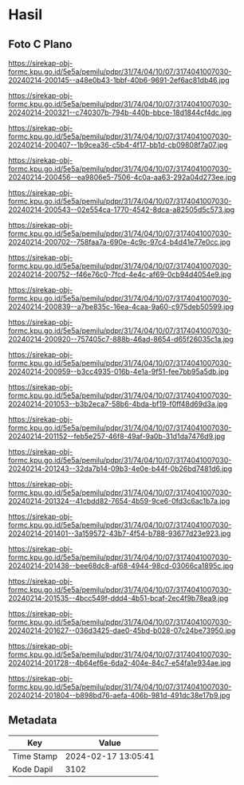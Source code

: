 # Hasil

## Foto C Plano

https://sirekap-obj-formc.kpu.go.id/5e5a/pemilu/pdpr/31/74/04/10/07/3174041007030-20240214-200145--a48e0b43-1bbf-40b6-9691-2ef6ac81db46.jpg

https://sirekap-obj-formc.kpu.go.id/5e5a/pemilu/pdpr/31/74/04/10/07/3174041007030-20240214-200321--c740307b-794b-440b-bbce-18d1844cf4dc.jpg

https://sirekap-obj-formc.kpu.go.id/5e5a/pemilu/pdpr/31/74/04/10/07/3174041007030-20240214-200407--1b9cea36-c5b4-4f17-bb1d-cb09808f7a07.jpg

https://sirekap-obj-formc.kpu.go.id/5e5a/pemilu/pdpr/31/74/04/10/07/3174041007030-20240214-200456--ea9806e5-7506-4c0a-aa63-292a04d273ee.jpg

https://sirekap-obj-formc.kpu.go.id/5e5a/pemilu/pdpr/31/74/04/10/07/3174041007030-20240214-200543--02e554ca-1770-4542-8dca-a82505d5c573.jpg

https://sirekap-obj-formc.kpu.go.id/5e5a/pemilu/pdpr/31/74/04/10/07/3174041007030-20240214-200702--758faa7a-690e-4c9c-97c4-b4d41e77e0cc.jpg

https://sirekap-obj-formc.kpu.go.id/5e5a/pemilu/pdpr/31/74/04/10/07/3174041007030-20240214-200752--f46e76c0-7fcd-4e4c-af69-0cb94d4054e9.jpg

https://sirekap-obj-formc.kpu.go.id/5e5a/pemilu/pdpr/31/74/04/10/07/3174041007030-20240214-200839--a7be835c-16ea-4caa-9a60-c975deb50599.jpg

https://sirekap-obj-formc.kpu.go.id/5e5a/pemilu/pdpr/31/74/04/10/07/3174041007030-20240214-200920--757405c7-888b-46ad-8654-d65f26035c1a.jpg

https://sirekap-obj-formc.kpu.go.id/5e5a/pemilu/pdpr/31/74/04/10/07/3174041007030-20240214-200959--b3cc4935-016b-4e1a-9f51-fee7bb95a5db.jpg

https://sirekap-obj-formc.kpu.go.id/5e5a/pemilu/pdpr/31/74/04/10/07/3174041007030-20240214-201053--b3b2eca7-58b6-4bda-bf19-f0ff48d69d3a.jpg

https://sirekap-obj-formc.kpu.go.id/5e5a/pemilu/pdpr/31/74/04/10/07/3174041007030-20240214-201152--feb5e257-46f8-49af-9a0b-31d1da7476d9.jpg

https://sirekap-obj-formc.kpu.go.id/5e5a/pemilu/pdpr/31/74/04/10/07/3174041007030-20240214-201243--32da7b14-09b3-4e0e-b44f-0b26bd7481d6.jpg

https://sirekap-obj-formc.kpu.go.id/5e5a/pemilu/pdpr/31/74/04/10/07/3174041007030-20240214-201324--41cbdd82-7654-4b59-9ce6-0fd3c6ac1b7a.jpg

https://sirekap-obj-formc.kpu.go.id/5e5a/pemilu/pdpr/31/74/04/10/07/3174041007030-20240214-201401--3a159572-43b7-4f54-b788-93677d23e923.jpg

https://sirekap-obj-formc.kpu.go.id/5e5a/pemilu/pdpr/31/74/04/10/07/3174041007030-20240214-201438--bee68dc8-af68-4944-98cd-03066ca1895c.jpg

https://sirekap-obj-formc.kpu.go.id/5e5a/pemilu/pdpr/31/74/04/10/07/3174041007030-20240214-201535--4bcc549f-ddd4-4b51-bcaf-2ec4f9b78ea9.jpg

https://sirekap-obj-formc.kpu.go.id/5e5a/pemilu/pdpr/31/74/04/10/07/3174041007030-20240214-201627--036d3425-dae0-45bd-b028-07c24be73950.jpg

https://sirekap-obj-formc.kpu.go.id/5e5a/pemilu/pdpr/31/74/04/10/07/3174041007030-20240214-201728--4b64ef6e-6da2-404e-84c7-e54fa1e934ae.jpg

https://sirekap-obj-formc.kpu.go.id/5e5a/pemilu/pdpr/31/74/04/10/07/3174041007030-20240214-201804--b898bd76-aefa-406b-981d-491dc38e17b9.jpg


## Metadata

| Key        | Value               |
| ---------- | ------------------- |
| Time Stamp | 2024-02-17 13:05:41 |
| Kode Dapil | 3102                |



